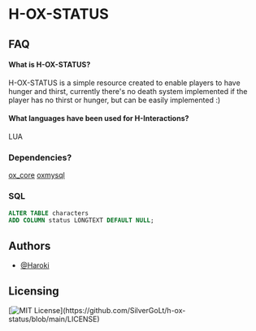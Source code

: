 # H-OX-STATUS

## FAQ

#### What is H-OX-STATUS?
H-OX-STATUS is a simple resource created to enable players to have hunger and thirst, currently there's no death system implemented if the player has no thirst or hunger, but can be easily implemented :)

#### What languages have been used for H-Interactions?
LUA

### Dependencies?
[ox_core](https://github.com/overextended/ox_core)
[oxmysql](https://github.com/overextended/oxmysql)


### SQL
```sql
ALTER TABLE characters
ADD COLUMN status LONGTEXT DEFAULT NULL;
```

## Authors
- [@Haroki](https://github.com/SilverGoLt)


## Licensing
[![MIT License](https://img.shields.io/apm/l/atomic-design-ui.svg?)](https://github.com/SilverGoLt/h-ox-status/blob/main/LICENSE)
